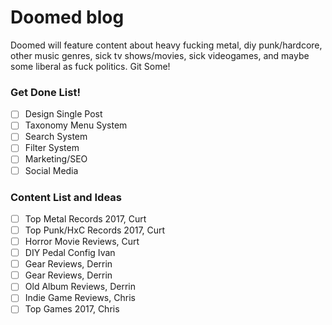 # Doomed blog

Doomed will feature content about heavy fucking metal, diy punk/hardcore, other music genres, sick tv shows/movies, sick videogames, and maybe some liberal as fuck politics. Git Some!

### Get Done List!

- [ ] Design Single Post
- [ ] Taxonomy Menu System
- [ ] Search System
- [ ] Filter System
- [ ] Marketing/SEO
- [ ] Social Media

### Content List and Ideas

- [ ] Top Metal Records 2017, Curt
- [ ] Top Punk/HxC Records 2017, Curt
- [ ] Horror Movie Reviews, Curt
- [ ] DIY Pedal Config Ivan
- [ ] Gear Reviews, Derrin
- [ ] Gear Reviews, Derrin
- [ ] Old Album Reviews, Derrin
- [ ] Indie Game Reviews, Chris
- [ ] Top Games 2017, Chris
